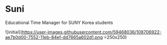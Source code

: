 # Suni
 Educational Time Manager for SUNY Korea students

![initial](https://user-images.githubusercontent.com/59468036/108706922-ae7b0d00-7552-11eb-84ef-dd7665a602d1.png =250x250)
